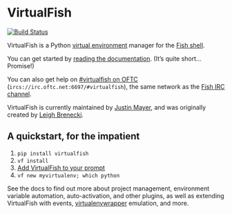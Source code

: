 # VirtualFish

[![Build Status](https://img.shields.io/github/workflow/status/justinmayer/virtualfish/build)](https://github.com/justinmayer/virtualfish/actions)

VirtualFish is a Python [virtual environment][Virtualenv] manager for the [Fish shell][].

You can get started by [reading the documentation][Read The Docs]. (It’s quite short… Promise!)

You can also get help on [#virtualfish on OFTC](https://webchat.oftc.net/?randomnick=1&channels=virtualfish) (`ircs://irc.oftc.net:6697/#virtualfish`), the same network as the [Fish IRC channel](https://webchat.oftc.net/?randomnick=1&channels=fish).

VirtualFish is currently maintained by [Justin Mayer](https://justinmayer.com/), and was originally created by [Leigh Brenecki](https://leigh.net.au/).

## A quickstart, for the impatient

1. `pip install virtualfish`
2. `vf install`
3. [Add VirtualFish to your prompt](https://virtualfish.readthedocs.org/en/latest/install.html#customizing-your-fish-prompt)
4. `vf new myvirtualenv; which python`

See the docs to find out more about project management, environment variable automation, auto-activation, and other plugins, as well as extending VirtualFish with events, [virtualenvwrapper][] emulation, and more.

[Virtualenv]: https://virtualenv.pypa.io/en/latest/
[Fish shell]: https://fishshell.com/
[Read The Docs]: https://virtualfish.readthedocs.org/en/latest/
[virtualenvwrapper]: https://bitbucket.org/dhellmann/virtualenvwrapper
